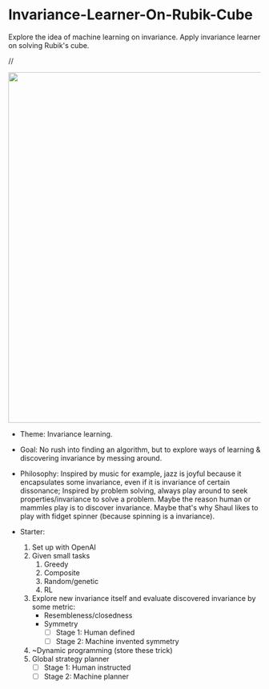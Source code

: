 # Invariance-Learner-On-Rubik-Cube
Explore the idea of machine learning on invariance. Apply invariance learner on solving Rubik's cube.

//<p align="center">
<img src="https://wallpaperaccess.com/full/1949972.jpg"
     width="700" />
</p>



- Theme: Invariance learning.

- Goal: No rush into finding an algorithm, but to explore ways of learning & discovering invariance by messing around.

- Philosophy: Inspired by music for example, jazz is joyful because it encapsulates some invariance, even if it is invariance of certain dissonance; Inspired by problem solving, always play around to seek properties/invariance to solve a problem. Maybe the reason human or mammles play is to discover invariance. Maybe that's why Shaul likes to play with fidget spinner (because spinning is a invariance).

- Starter:
	1. Set up with OpenAI 
	2. Given small tasks		
		1. Greedy
		2. Composite
		3. Random/genetic
		4. RL
	3. Explore new invariance itself and evaluate discovered invariance by some metric:
		- Resembleness/closedness
		- Symmetry
			- [ ] Stage 1: Human defined
			- [ ] Stage 2: Machine invented symmetry
	4. ~Dynamic programming (store these trick)
	5. Global strategy planner
		- [ ] Stage 1: Human instructed
		- [ ] Stage 2: Machine planner
